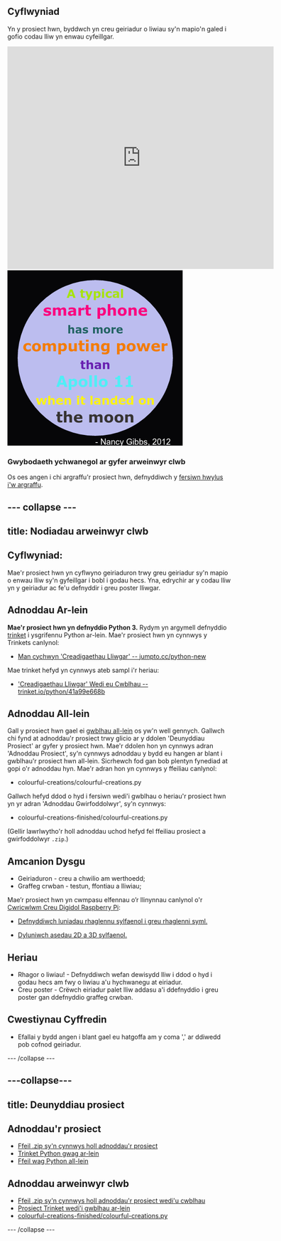 ## Cyflwyniad

Yn y prosiect hwn, byddwch yn creu geiriadur o liwiau sy'n mapio'n galed i gofio codau lliw yn enwau cyfeillgar.

<div class="trinket">
  <iframe src="https://trinket.io/embed/python/41a99e668b?outputOnly=true&start=result" width="600" height="500" frameborder="0" marginwidth="0" marginheight="0" allowfullscreen>
  </iframe>
  <img src="images/colourful-finished.png">
</div>

### Gwybodaeth ychwanegol ar gyfer arweinwyr clwb

Os oes angen i chi argraffu'r prosiect hwn, defnyddiwch y [fersiwn hwylus i'w argraffu](https://projects.raspberrypi.org/en/projects/colourful-creations/print).

## \--- collapse \---

## title: Nodiadau arweinwyr clwb

## Cyflwyniad:

Mae'r prosiect hwn yn cyflwyno geiriaduron trwy greu geiriadur sy'n mapio o enwau lliw sy'n gyfeillgar i bobl i godau hecs. Yna, edrychir ar y codau lliw yn y geiriadur ac fe'u defnyddir i greu poster lliwgar.

## Adnoddau Ar-lein

**Mae'r prosiect hwn yn defnyddio Python 3.** Rydym yn argymell defnyddio [trinket](https://trinket.io/) i ysgrifennu Python ar-lein. Mae'r prosiect hwn yn cynnwys y Trinkets canlynol:

* [Man cychwyn 'Creadigaethau Lliwgar' -- jumpto.cc/python-new](http://jumpto.cc/python-new)

Mae trinket hefyd yn cynnwys ateb sampl i'r heriau:

* ['Creadigaethau Lliwgar' Wedi eu Cwblhau -- trinket.io/python/41a99e668b](https://trinket.io/python/41a99e668b)

## Adnoddau All-lein

Gall y prosiect hwn gael ei [gwblhau all-lein](https://www.codeclubprojects.org/en-GB/resources/python-working-offline/) os yw'n well gennych. Gallwch chi fynd at adnoddau'r prosiect trwy glicio ar y ddolen 'Deunyddiau Prosiect' ar gyfer y prosiect hwn. Mae'r ddolen hon yn cynnwys adran 'Adnoddau Prosiect', sy'n cynnwys adnoddau y bydd eu hangen ar blant i gwblhau'r prosiect hwn all-lein. Sicrhewch fod gan bob plentyn fynediad at gopi o'r adnoddau hyn. Mae'r adran hon yn cynnwys y ffeiliau canlynol:

* colourful-creations/colourful-creations.py

Gallwch hefyd ddod o hyd i fersiwn wedi'i gwblhau o heriau'r prosiect hwn yn yr adran 'Adnoddau Gwirfoddolwyr', sy'n cynnwys:

* colourful-creations-finished/colourful-creations.py

(Gellir lawrlwytho'r holl adnoddau uchod hefyd fel ffeiliau prosiect a gwirfoddolwyr `.zip`.)

## Amcanion Dysgu

* Geiriaduron - creu a chwilio am werthoedd;
* Graffeg crwban - testun, ffontiau a lliwiau;

Mae’r prosiect hwn yn cwmpasu elfennau o’r llinynnau canlynol o'r [Cwricwlwm Creu Digidol Raspberry Pi](http://rpf.io/curriculum):

* [Defnyddiwch luniadau rhaglennu sylfaenol i greu rhaglenni syml.](https://www.raspberrypi.org/curriculum/programming/creator)

* [Dyluniwch asedau 2D a 3D sylfaenol.](https://www.raspberrypi.org/curriculum/design/creator)

## Heriau

* Rhagor o liwiau! - Defnyddiwch wefan dewisydd lliw i ddod o hyd i godau hecs am fwy o liwiau a'u hychwanegu at eiriadur. 
* Creu poster - Crëwch eiriadur palet lliw addasu a'i ddefnyddio i greu poster gan ddefnyddio graffeg crwban. 

## Cwestiynau Cyffredin

* Efallai y bydd angen i blant gael eu hatgoffa am y coma ',' ar ddiwedd pob cofnod geiriadur. 

\--- /collapse \---

## \---collapse\---

## title: Deunyddiau prosiect

## Adnoddau'r prosiect

* [Ffeil .zip sy'n cynnwys holl adnoddau'r prosiect](resources/colourful-creations-project-resources.zip)
* [Trinket Python gwag ar-lein](http://jumpto.cc/python-new)
* [Ffeil wag Python all-lein](resources/new-new.py)

## Adnoddau arweinwyr clwb

* [Ffeil .zip sy'n cynnwys holl adnoddau'r prosiect wedi'u cwblhau](resources/colourful-creations-volunteer-resources.zip)
* [Prosiect Trinket wedi'i gwblhau ar-lein](https://trinket.io/python/41a99e668b)
* [colourful-creations-finished/colourful-creations.py](resources/colourful-creations-finished-colourful-creations.py)

\--- /collapse \---